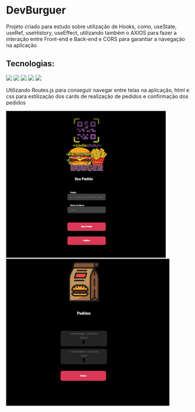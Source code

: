 <h1>DevBurguer</h1>

<p>Projeto criado para estudo sobre utilização de Hooks, como, useState, useRef, useHistory, useEffect, utilizando também o AXIOS para fazer a interação entre Front-end e Back-end e CORS para garantiar a navegação na aplicação</p>

<h2>Tecnologias:</h2>

<img src="https://img.shields.io/badge/React-20232A?style=for-the-badge&logo=react&logoColor=61DAFB"/> <img src="https://img.shields.io/badge/JavaScript-F7DF1E?style=for-the-badge&logo=javascript&logoColor=black"/>  <img src="https://img.shields.io/badge/CSS-239120?&style=for-the-badge&logo=css3&logoColor=white"/> <img src="https://img.shields.io/badge/HTML-239120?style=for-the-badge&logo=html5&logoColor=white" />  <img src="https://img.shields.io/badge/Node.js-43853D?style=for-the-badge&logo=node.js&logoColor=white" />
<br>
<p>Utilizando Routes.js para conseguir navegar entre telas na aplicação, html e css para estilização dos cards de realização de pedidos e confirmação dos pedidos</p>

<img src="https://github.com/Hanielss/DevBurguer-React/blob/master/src/assets/card%20new%20order.png?raw=true" height="400px" /> <img src="https://github.com/Hanielss/DevBurguer-React/blob/master/src/assets/card%20orders.png?raw=true" height="400px" />
